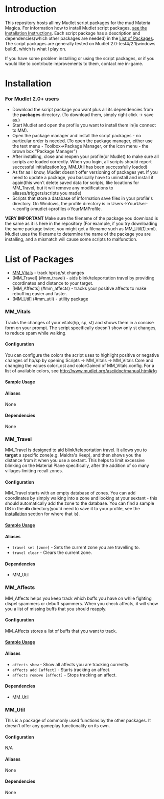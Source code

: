 Introduction
============

This repository hosts all my Mudlet script packages for the mud Materia Magica. For information how to install Mudlet script packages, [see the Installation Instructions](#installation). Each script package has a description and dependencies(which other packages are needed) in the [List of Packages](#list-of-packages). The script packages are generally tested on Mudlet 2.0-test4/2.1(windows build), which is what I play on.

If you have some problem installing or using the script packages, or if you would like to contribute improvements to them, contact me in-game.

Installation
============

### For Mudlet 2.0+ users

* Download the script package you want plus all its dependencies from the **packages** directory. (To download them, simply right click -> save as.)
* Start Mudlet and open the profile you want to install them in(ie connect to MM).
* Open the package manager and install the script packages - no particular order is needed. (To open the package manager, either use the text menu - Toolbox->Package Manager, or the icon menu - the brown box "Package Manager")
* After installing, close and reopen your profile(or Mudlet) to make sure all scripts are loaded correctly. When you login, all scripts should report successful initialization(eg, MM_Util has been successfully loaded) 
* As far as I know, Mudlet doesn't offer versioning of packages yet. If you need to update a package, you basically have to uninstall and install it again(this won't delete saved data for scripts, like locations for MM_Travel, but it will remove any modifications to aliases/triggers/scripts you made)
* Scripts that store a database of information save files in your profile's directory. On Windows, the profile directory is in Users->YourUser->.config->mudlet->profiles->YourMMProfile.

**VERY IMPORTANT** Make sure the filename of the package you download is the same as it is here in the repository (For example, if you try downloading the same package twice, you might get a filename such as MM_Util(1).xml). Mudlet uses the filename to determine the name of the package you are installing, and a mismatch will cause some scripts to malfunction.


List of Packages
================
* [MM_Vitals](#mm_vitals) - track hp/sp/st changes
* [MM_Travel] (#mm_travel) - aids blink/teleportation travel by providing coordinates and distance to your target.
* [MM_Affects] (#mm_affects) - tracks your positive affects to make rebuffing easier and faster.
* [MM_Util] (#mm_util) - utility package

### MM_Vitals

Tracks the changes of your vitals(hp, sp, st) and shows them in a concise form on your prompt. The script specifically doesn't show only st changes, to reduce spam while walking.

#### Configuration
You can configure the colors the script uses to highlight positive or negative changes of hp/sp by opening Scripts -> MM_Vitals -> MM_Vitals Core and changing the values colorLost and colorGained of MM_Vitals.config. For a list of available colors, see http://www.mudlet.org/asciidoc/manual.html#fg
#### [Sample Usage](http://htmlpreview.github.io/?https://github.com/Sacho/mm_scripts/blob/master/samples/MM_Vitals.html)
#### Aliases
None
#### Dependencies
None

### MM_Travel

MM_Travel is designed to aid blink/teleportation travel. It allows you to **target** a specific zone(e.g. Maldra's Keep), and then shows you the distance from it when you use a sextant. This helps to limit excessive blinking on the Material Plane specifically, after the addition of so many villages limiting recall zones.

#### Configuration
MM_Travel starts with an empty database of zones. You can add coordinates by simply walking into a zone and looking at your sextant - this should automatically add the zone to the database. You can find a sample DB in the **db** directory(you'd need to save it to your profile, see the [Installation](#installation) section for where that is).
#### [Sample Usage](http://htmlpreview.github.io/?https://github.com/Sacho/mm_scripts/blob/master/samples/MM_Travel.html)
#### Aliases
* `travel set [zone]` - Sets the current zone you are travelling to.
* `travel clear` - Clears the current zone.

#### Dependencies
* MM_Util

### MM_Affects

MM_Affects helps you keep track which buffs you have on while fighting dispel spammers or debuff spammers. When you check affects, it will show you a list of missing buffs that you should reapply.

#### Configuration

MM_Affects stores a list of buffs that you want to track. 

#### [Sample Usage](http://htmlpreview.github.io/?https://github.com/Sacho/mm_scripts/blob/master/samples/MM_Affects.html)
#### Aliases
* `affects show` - Show all affects you are tracking currently.
* `affects add [affect]` - Starts tracking an affect.
* `affects remove [affect]` - Stops tracking an affect.

#### Dependencies
* MM_Util


### MM_Util

This is a package of commonly used functions by the other packages. It doesn't offer any gameplay functionality on its own.

#### Configuration
N/A
#### Aliases
None
#### Dependencies
None